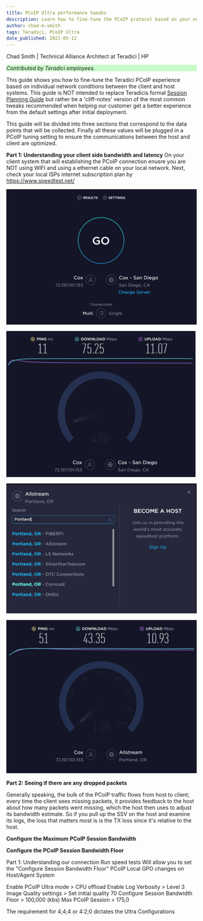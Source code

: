 ```yaml
---
title: PCoIP Ultra performance tweaks
description: Learn how to fine-tune the PCoIP protocol based on your network conditions.
author: chad-m-smith
tags: Teradici, PCoIP Ultra
date_published: 2021-05-12
---
```


Chad Smith | Technical Alliance Architect at Teradici | HP

<p style="background-color:#CAFACA;"><i>Contributed by Teradici employees.</i></p>

This guide shows you how to fine-tune the Teradici PCoIP experience based on individual network conditions between the client and host systems. This guide is NOT intended to replace Teradicis formal [Session Planning Guide](https://www.teradici.com/web-help/pcoip_session_planning/current/tuning_session_variables/pcoip_session_variables/) but rather be a 'cliff-notes' version of the most common tweaks recommended when helping our customer get a better experience from the default settings after initial deployment. 

This guide will be divided into three sections that correspond to the data points that will be collected. Finally all these values will be plugged in a PCoIP tuning setting to ensure the communications between the host and client are optimized. 

**Part 1: Understanding your client side bandwidth and latency**
On your client system that will establishing the PCoIP connection enusre you are NOT using WIFI and using a ethernet cable on your local network. Next, check your local ISPs internet subscription plan by https://www.speedtest.net/

 ![image](https://github.com/ChadSmithTeradici/PCoIP_Ultra_performance_tweaks/blob/main/images/SpeedTest1.png)
 
 ![image](https://github.com/ChadSmithTeradici/PCoIP_Ultra_performance_tweaks/blob/main/images/SpeedTest2.png)
 
 ![image](https://github.com/ChadSmithTeradici/PCoIP_Ultra_performance_tweaks/blob/main/images/SpeedTest3.png)
 
 ![image](https://github.com/ChadSmithTeradici/PCoIP_Ultra_performance_tweaks/blob/main/images/SpeedTest4.png)
 
 **Part 2: Seeing if there are any dropped packets**
 
Generally speaking, the bulk of the PCoIP traffic flows from host to client; every time the client sees missing packets, it provides feedback to the host about how many packets went missing, which the host then uses to adjust its bandwidth estimate. So if you pull up the SSV on the host and examine its logs, the loss that matters most is is the TX loss since it's relative to the host.
 
 
 **Configure the Maximum PCoIP Session Bandwidth**
 
 **Configure the PCoIP Session Bandwidth Floor**
 

Part 1: Understanding our connection
Run speed tests
Will allow you to set the "Configure Session Bandwidth Floor"
PCoIP Local GPO changes on Host/Agent System



Enable PCoIP Ultra mode > CPU offload
Enable Log Verbosity > Level 3
Image Quality settings > Set initial quality 70
Configure Session Bandwidth Floor > 100,000 (kbs)
Max PCoIP Session > 175,0


The requirement for 4;4;4 or 4:2;0 dictates the Ultra Configurations
